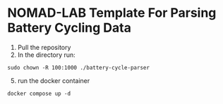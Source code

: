 # NOMAD-LAB Template For Parsing Battery Cycling Data

1. Pull the repository
3. In the directory run:
```
sudo chown -R 100:1000 ./battery-cycle-parser
```
5. run the docker container
```
docker compose up -d
```
